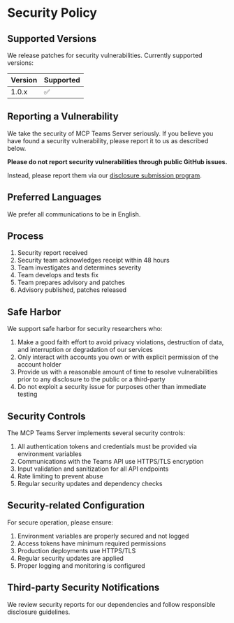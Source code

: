 # Security Policy

## Supported Versions

We release patches for security vulnerabilities. Currently supported versions:

| Version | Supported          |
| ------- | ------------------ |
| 1.0.x   | :white_check_mark: |

## Reporting a Vulnerability

We take the security of MCP Teams Server seriously. If you believe you have found a security vulnerability, please report it to us as described below.

**Please do not report security vulnerabilities through public GitHub issues.**

Instead, please report them via our [disclosure submission program](https://vdp.inditex.com).

## Preferred Languages

We prefer all communications to be in English.

## Process

1. Security report received
2. Security team acknowledges receipt within 48 hours
3. Team investigates and determines severity
4. Team develops and tests fix
5. Team prepares advisory and patches
6. Advisory published, patches released

## Safe Harbor

We support safe harbor for security researchers who:

1. Make a good faith effort to avoid privacy violations, destruction of data, and interruption or degradation of our services
2. Only interact with accounts you own or with explicit permission of the account holder
3. Provide us with a reasonable amount of time to resolve vulnerabilities prior to any disclosure to the public or a third-party
4. Do not exploit a security issue for purposes other than immediate testing

## Security Controls

The MCP Teams Server implements several security controls:

1. All authentication tokens and credentials must be provided via environment variables
2. Communications with the Teams API use HTTPS/TLS encryption
3. Input validation and sanitization for all API endpoints
4. Rate limiting to prevent abuse
5. Regular security updates and dependency checks

## Security-related Configuration

For secure operation, please ensure:

1. Environment variables are properly secured and not logged
2. Access tokens have minimum required permissions
3. Production deployments use HTTPS/TLS
4. Regular security updates are applied
5. Proper logging and monitoring is configured

## Third-party Security Notifications

We review security reports for our dependencies and follow responsible disclosure guidelines.
